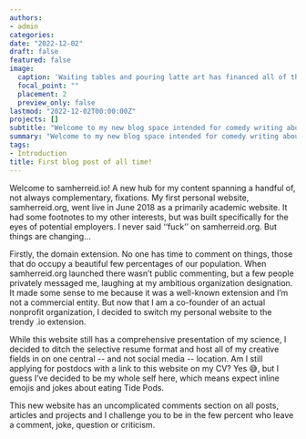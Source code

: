 ```yaml
---
authors:
- admin
categories:
date: "2022-12-02"
draft: false
featured: false
image:
  caption: 'Waiting tables and pouring latte art has financed all of the content on this website dated mid-2019 to today.'
  focal_point: ""
  placement: 2
  preview_only: false
lastmod: "2022-12-02T00:00:00Z"
projects: []
subtitle: "Welcome to my new blog space intended for comedy writing about running, science and music"
summary: "Welcome to my new blog space intended for comedy writing about running, science and music"
tags:
- Introduction
title: First blog post of all time!
---
```


Welcome to samherreid.io! A new hub for my content spanning a handful of, not always complementary, fixations. My first personal website, samherreid.org, went live in June 2018 as a primarily academic website. It had some footnotes to my other interests, but was built specifically for the eyes of potential employers. I never said ‘‘fuck’’ on samherreid.org. But things are changing...

Firstly, the domain extension. No one has time to comment on things, those that do occupy a beautiful few percentages of our population. When samherreid.org launched there wasn’t public commenting, but a few people privately messaged me, laughing at my ambitious organization designation. It made some sense to me because it was a well-known extension and I’m not a commercial entity. But now that I am a co-founder of an actual nonprofit organization, I decided to switch my personal website to the trendy .io extension.

While this website still has a comprehensive presentation of my science, I decided to ditch the selective resume format and host all of my creative fields in on one central -- and not social media -- location. Am I still applying for postdocs with a link to this website on my CV? Yes 😅, but I guess I’ve decided to be my whole self here, which means expect inline emojis and jokes about eating Tide Pods.

This new website has an uncomplicated comments section on all posts, articles and projects and I challenge you to be in the few percent who leave a comment, joke, question or criticism.

<script defer src="https://cdn.commento.io/js/commento.js"></script>
<div id="commento"></div>
